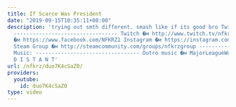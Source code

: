 ```yaml
---
title: If Scarce Was President
date: "2019-09-15T10:35:11+08:00"
description: 'trying out smth different. smash like if its good bro Twitter �м https://twitter.com/NFKRZAlt
  --------------------------------- Twitch �м http://www.twitch.tv/nfkrz Facebook
  �м https://www.facebook.com/NFKRZ1 Instagram �м https://instagram.com/roman_nfkrz/
  Steam Group �м http://steamcommunity.com/groups/nfkrzgroup ---------------------------------
  Music: --------------------------------- Outro music �м MajorLeagueWobs/Holder -
  D I S T A N T'
url: /nfkrz/duo7K4cSaZ0/
providers:
  youtube:
    id: duo7K4cSaZ0
type: video
---
```


